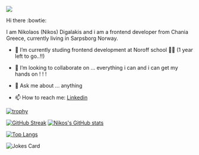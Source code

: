 ![](https://komarev.com/ghpvc/?username=NikosDig&label=VIEWS)

 Hi there :bowtie:
 
 I am Nikolaos (Nikos) Digalakis and i am a frontend developer from Chania Greece, currently living in Sarpsborg Norway.
 
 - 🌱 I’m currently studing frontend development at Noroff school 👋👋 (1 year left to go..!!)
 
 - 👯 I’m looking to collaborate on ... everything i can and i can get my hands on ! ! !

 - 💬 Ask me about ... anything
 
 - 📫 How to reach me: [Linkedin](https://www.linkedin.com/in/nikos-digalakis-588558209/)
 
 
 
<!--
**NikosDig/NikosDig** is a ✨ _special_ ✨ repository because its `README.md` (this file) appears on your GitHub profile.

Here are some ideas to get you started:

- 🔭 I’m currently working ... here and there
- 🌱 I’m currently studing frontend development at Noroff school 👋👋
- 👯 I’m looking to collaborate on ...
- 🤔 I’m looking for help with ...
- 💬 Ask me about ...
- 📫 How to reach me: ...
- 😄 Pronouns: ...
- ⚡ Fun fact: ...
-->


[![trophy](https://github-profile-trophy.vercel.app/?username=NikosDig&theme=dracula)](https://github.com/ryo-ma/github-profile-trophy)


[![GitHub Streak](https://streak-stats.demolab.com?user=nikosDig&theme=dracula)](https://git.io/streak-stats)  [![Nikos's GitHub stats](https://github-readme-stats.vercel.app/api?username=NikosDig&theme=dracula)](https://github.com/anuraghazra/github-readme-stats)


[![Top Langs](https://github-readme-stats.vercel.app/api/top-langs/?username=NikosDig)](https://github.com/nikosdig/github-readme-stats)     


 ![Jokes Card](https://readme-jokes.vercel.app/api)

